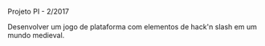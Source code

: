 Projeto PI - 2/2017

Desenvolver um jogo de plataforma com elementos de hack'n slash em um mundo medieval.
